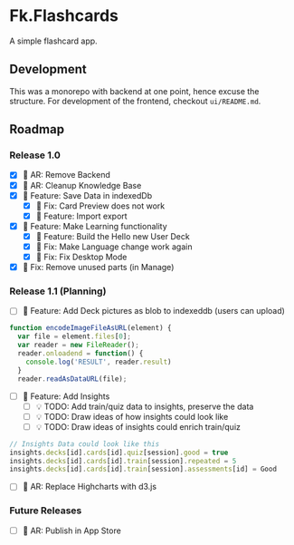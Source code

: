# Fk.Flashcards
A simple flashcard app.

## Development
This was a monorepo with backend at one point, hence excuse the structure. For development of the frontend, checkout `ui/README.md`.

## Roadmap

### Release 1.0

- [x] 🚧 AR: Remove Backend
- [x] 🚧 AR: Cleanup Knowledge Base
- [x] 🚀 Feature: Save Data in indexedDb
  - [x] 🐛 Fix: Card Preview does not work
  - [x] 🚀 Feature: Import export
- [x] 🚀 Feature: Make Learning functionality
  - [x] 🚀 Feature: Build the Hello new User Deck
  - [x] 🐛 Fix: Make Language change work again
  - [x] 🐛 Fix: Fix Desktop Mode
- [x] 🐛 Fix: Remove unused parts (in Manage)

### Release 1.1 (Planning)

- [ ] 🚀 Feature: Add Deck pictures as blob to indexeddb (users can upload)

```js
function encodeImageFileAsURL(element) {
  var file = element.files[0];
  var reader = new FileReader();
  reader.onloadend = function() {
    console.log('RESULT', reader.result)
  }
  reader.readAsDataURL(file);
```

- [ ] 🚀 Feature: Add Insights
  - [ ] 💡 TODO: Add train/quiz data to insights, preserve the data  
  - [ ] 💡 TODO: Draw ideas of how insights could look like  
  - [ ] 💡 TODO: Draw ideas of insights could enrich train/quiz

```js
// Insights Data could look like this
insights.decks[id].cards[id].quiz[session].good = true
insights.decks[id].cards[id].train[session].repeated = 5
insights.decks[id].cards[id].train[session].assessments[id] = Good
```

- [ ] 🚧 AR: Replace Highcharts with d3.js
 
### Future Releases

- [ ] 🚧 AR: Publish in App Store
